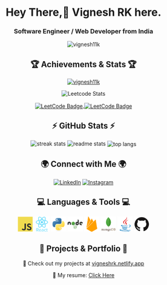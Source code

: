 <h1 align="center">Hey There,👋 Vignesh RK here.</h1>
<h3 align="center">Software Engineer / Web Developer from India</h3>

<p align="center"> <img src="https://komarev.com/ghpvc/?username=vignesh11k&label=Profile%20views&color=0e75b6&style=flat" alt="vignesh11k" /> </p>

<h2 align="center">🏆 Achievements & Stats 🏆</h2>
<p align="center">
  <a href="https://github.com/ryo-ma/github-profile-trophy"><img src="https://github-profile-trophy.vercel.app/?username=vignesh11k" alt="vignesh11k" /></a>
</p>

<p align="center">
  <img src="https://leetcard.jacoblin.cool/VIGNESH11K?ext=heatmap" alt="Leetcode Stats" />
  
</p>
<p align="center">
  <a href="https://leetcode.com/VIGNESH11K/" target="_blank">
    <img align="center" src="https://leetcode-badge-showcase.vercel.app/api?username=VIGNESH11K" alt="LeetCode Badge" height="200" width="200"/>
  </a>
  <a href="https://leetcode.com/VIGNESH11K/" target="_blank">
    <img align="center" src="https://leetcode-badge-showcase.vercel.app/api?username=VIGNESH11K&theme=dark" alt="LeetCode Badge" height="200" width="200"/>
  </a>
</p>


<h2 align="center">⚡ GitHub Stats ⚡</h2>
<div align="center">
  <img width=390 src="https://github-readme-streak-stats.herokuapp.com/?user=vignesh11k&theme=react&border_radius=10" alt="streak stats"/>
  <img width=390 src="https://github-readme-stats.vercel.app/api?username=vignesh11k&show_icons=true&theme=react&border_radius=10" alt="readme stats" />
  <img width=325 align="center" src="https://github-readme-stats.vercel.app/api/top-langs/?username=vignesh11k&hide=HTML&langs_count=8&layout=compact&theme=react&border_radius=10" alt="top langs" />
</div>

<h2 align="center">🌍 Connect with Me 🌍</h2>
<p align="center">
  <a href="https://www.linkedin.com/in/vignesh-rk-0b1624249/" target="blank"><img align="center" src="https://raw.githubusercontent.com/rahuldkjain/github-profile-readme-generator/master/src/images/icons/Social/linked-in-alt.svg" alt="LinkedIn" height="30" width="40" /></a>
  <a href="https://www.instagram.com/vknesh.11/" target="blank"><img align="center" src="https://raw.githubusercontent.com/rahuldkjain/github-profile-readme-generator/master/src/images/icons/Social/instagram.svg" alt="Instagram" height="30" width="40" /></a>
</p>

<h2 align="center">💻 Languages & Tools 💻</h2>
<p align="center">
  <img src="https://raw.githubusercontent.com/devicons/devicon/master/icons/javascript/javascript-original.svg" alt="javascript" width="40" height="40"/>
  <img src="https://raw.githubusercontent.com/devicons/devicon/master/icons/react/react-original-wordmark.svg" alt="react" width="40" height="40"/>
  <img src="https://raw.githubusercontent.com/devicons/devicon/master/icons/python/python-original.svg" alt="python" width="40" height="40"/>
  <img src="https://raw.githubusercontent.com/devicons/devicon/master/icons/nodejs/nodejs-original-wordmark.svg" alt="nodejs" width="40" height="40"/>
  <img src="https://raw.githubusercontent.com/devicons/devicon/master/icons/firebase/firebase-plain.svg" alt="firebase" width="40" height="40"/>
  <img src="https://raw.githubusercontent.com/devicons/devicon/master/icons/mongodb/mongodb-original-wordmark.svg" alt="mongodb" width="40" height="40"/>
  <img src="https://raw.githubusercontent.com/devicons/devicon/master/icons/java/java-original.svg" alt="java" width="40" height="40"/>
  <img src="https://raw.githubusercontent.com/devicons/devicon/master/icons/github/github-original.svg" alt="github" width="40" height="40"/>
</p>

<h2 align="center">🌟 Projects & Portfolio 🌟</h2>
<p align="center">🚀 Check out my projects at <a href="https://vigneshrk.netlify.app/">vigneshrk.netlify.app</a></p>
<p align="center">📄 My resume: <a href="https://drive.google.com/file/d/1BMdPhbpFjZO7E0H6FyydAiwL7A72pEl2/view?usp=share_link">Click Here</a></p>

